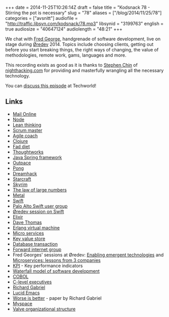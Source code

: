 +++
date = 2014-11-25T10:26:14Z
draft = false
title = "Kodsnack 78 - Stirring the pot is necessary"
slug = "78"
aliases = ["/blog/2014/11/25/78"]
categories = ["avsnitt"]
audiofile = "http://traffic.libsyn.com/kodsnack/78.mp3"
libsynid = "3199763"
english = true
audiosize = "40647124"
audiolength = "48:21"
+++

We chat with [Fred George](https://twitter.com/fgeorge52), handgrenade of software development, live on stage during [Øredev](http://www.oredev.org) 2014. Topics include choosing clients, getting out before you start breaking things, the right ways of changing, the value of methodologies, remote work, gams, languages and more.

This recording exists as good as it is thanks to [Stephen Chin](http://steveonjava.com/) of [nighthacking.com](http://nighthacking.com/) for providing and masterfully wrangling all the necessary technology.

You can [discuss this episode](http://techworld.idg.se/2.2524/1.595938/) at Techworld!

## Links ##
* [Mail Online](http://www.dailymail.co.uk/home/index.html)
* [Node](http://nodejs.org)
* [Lean thinking](http://books.simonandschuster.com/Lean-Thinking/James-P-Womack/9780743249270)
* [Scrum master](http://en.wikipedia.org/wiki/Scrum_%28software_development%29#Scrum_Master)
* [Agile coach](http://www.agileconnection.com/article/role-agile-coach)
* [Clojure](http://clojure.org)
* [Fad diet](http://en.wikipedia.org/wiki/Food_faddism)
* [Thoughtworks](http://en.wikipedia.org/wiki/ThoughtWorks)
* [Java Spring framework](http://en.wikipedia.org/wiki/Spring_Framework)
* [Outpace](http://www.outpace.com)
* [Pong](http://en.wikipedia.org/wiki/Pong)
* [Dreamhack](http://en.wikipedia.org/wiki/Dreamhack)
* [Starcraft](http://en.wikipedia.org/wiki/StarCraft)
* [Skyrim](http://en.wikipedia.org/wiki/The_Elder_Scrolls_V:_Skyrim)
* [The law of large numbers](http://en.wikipedia.org/wiki/Law_of_large_numbers)
* [Metal](https://developer.apple.com/metal/)
* [Swift](https://developer.apple.com/swift/)
* [Palo Alto Swift user group](http://www.meetup.com/swift-language/)
* [Øredev session on Swift](http://oredev.org/2014/sessions/swift-swiftly)
* [Elixir](http://elixir-lang.org)
* [Dave Thomas](http://en.wikipedia.org/wiki/Dave_Thomas_%28programmer%29)
* [Erlang virtual machine](https://erlangcentral.org/tag/beam/)
* [Micro services](http://martinfowler.com/articles/microservices.html)
* [Key value store](http://db-engines.com/en/article/Key-value+Stores)
* [Database transaction](http://en.wikipedia.org/wiki/Database_transaction)
* [Forward internet group](http://www.forward.co.uk)
* Fred Georges' sessions at Øredev: [Enabling emergent technologies](http://oredev.org/2014/sessions/enabling-emergent-technologies) and [Microservices: lessons from 3 companies](http://oredev.org/2014/sessions/microservices-lessons-from-3-companies)
* [KPI](http://management.about.com/cs/generalmanagement/a/keyperfindic.htm) - Key performance indicators
* [Waterfall model of software development](http://en.wikipedia.org/wiki/Waterfall_model)
* [COBOL](http://en.wikipedia.org/wiki/COBOL)
* [C-level executives](http://en.wikipedia.org/wiki/Corporate_title)
* [Richard Gabriel](http://en.wikipedia.org/wiki/Richard_P._Gabriel)
* [Lucid Emacs](http://en.wikipedia.org/wiki/XEmacs)
* [Worse is better](http://en.wikipedia.org/wiki/Worse_is_better) - paper by Richard Gabriel
* [Myspace](http://en.wikipedia.org/wiki/Myspace)
* [Valve organizational structure](http://en.wikipedia.org/wiki/Valve_Corporation#Organizational_structure)